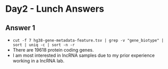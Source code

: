 # Day2 - Lunch Answers

## Answer 1

- `cut -f 7 hg38-gene-metadata-feature.tsv | grep -v "gene_biotype" | sort | uniq -c | sort -n -r`
- There are 19618 protein coding genes.
- I am most interested in lncRNA samples due to my prior experience working in a lncRNA lab.